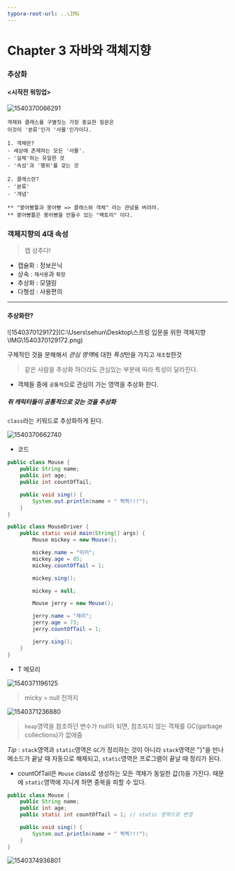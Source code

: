 ```yaml
---
typora-root-url: ..\IMG
---
```


# Chapter 3 자바와 객체지향

### 추상화



#### <시작전 워밍업>

![1540370066291](/1540370066291.png)

```
객체와 클래스를 구별짓는 가장 중요한 질문은
이것이 '분류'인가 '사물'인가이다.

1. 객체란?
- 세상에 존재하는 모든 '사물'.
- '실체'하는 유일한 것
- '속성'과 '행위'를 갖는 것

2. 클래스란?
- '분류'
- '개념'

** "붕어빵틀과 붕어빵 => 클래스와 객체" 라는 관념을 버려라.
** 붕어빵틀은 붕어빵을 만들수 있는 "팩토리" 이다.
```



### 객체지향의 4대 속성

> 캡 상추다!

- 캡슐화 : 정보은닉
- 상속 : `재사용`과 `확장`
- 추상화 : 모델링 
- 다형성 : 사용편의

---

#### 추상화란?

![1540370129172](C:\Users\sehun\Desktop\스프링 입문을 위한 객체지향\IMG\1540370129172.png)

구체적인 것을 분해해서 *관심 영역*에 대한 *특성*만을 가지고 `재조합`한것

> 같은 사람을 추상화 하더라도 관심있는 부분에 따라 특성이 달라진다.

- 객체들 중에 `공통적`으로 관심이 가는 영역을 추상화 한다.



##### 쥐 캐릭터들이 공통적으로 갖는 것을 추상화

`class`라는 키워드로 추상화하게 된다.

![1540370662740](/1540370662740.png)

- 코드

```java
public class Mouse {
	public String name;
	public int age;
	public int countOfTail;

	public void sing() {
		System.out.println(name + " 찍찍!!!");
	}
}
```

```java
public class MouseDriver {
	public static void main(String[] args) {
		Mouse mickey = new Mouse();

		mickey.name = "미키";
		mickey.age = 85;
		mickey.countOfTail = 1;

		mickey.sing();

		mickey = null;

		Mouse jerry = new Mouse();

		jerry.name = "제리";
		jerry.age = 73;
		jerry.countOfTail = 1;

		jerry.sing();
	}
}
```

- T 메모리

![1540371196125](/1540371196125.png)

> micky = null 전까지



![1540371236880](/1540371236880.png)

>`heap`영역을 참조하던 변수가 null이 되면, 참조되지 않는 객체를 GC(garbage collections)가 없애줌

*Tip* : `stack`영역과 `static`영역은 `GC`가 정리하는 것이 아니라 `stack`영역은 ")"을 만나 메소드가 끝날 때 자동으로 해제되고, `static`영역은 프로그램이 끝날 때 정리가 된다.



- countOfTail은 `Mouse` class로 생성하는 모든 객체가 동일한 값(1)을 가진다. 때문에 `static`영역에 지니게 하면 중복을 피할 수 있다.

```java
public class Mouse {
	public String name;
	public int age;
	public static int countOfTail = 1; // static 영역으로 변경

	public void sing() {
		System.out.println(name + " 찍찍!!!");
	}
}
```

![1540374936801](/1540374936801.png)